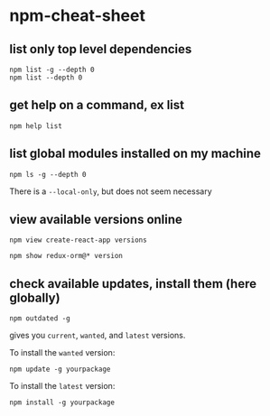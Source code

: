 # npm-cheat-sheet

## list only top level dependencies
```
npm list -g --depth 0
npm list --depth 0
```

## get help on a command, ex list
```
npm help list
```

## list global modules installed on my machine
```
npm ls -g --depth 0
```
There is a `--local-only`, but does not seem necessary

## view available versions online

```
npm view create-react-app versions

npm show redux-orm@* version
```

## check available updates, install them (here globally)

```
npm outdated -g
```
gives you `current`, `wanted`, and `latest` versions.

To install the `wanted` version:
```
npm update -g yourpackage
```

To install the `latest` version:
```
npm install -g yourpackage
```

